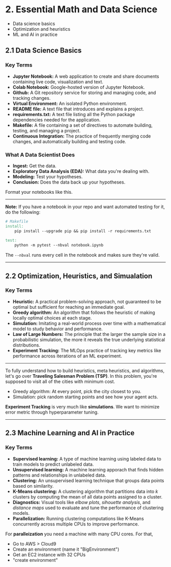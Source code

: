 # 2. Essential Math and Data Science

* Data science basics
* Optimization and heuristics
* ML and AI in practice

## 2.1 Data Science Basics

### Key Terms

* **Jupyter Notebook:** A web application to create and share documents containing live code, visualization and text.
* **Colab Notebook:** Google-hosted version of Jupyter Notebook.
* **Github:** A Git repository service for storing and managing code, and tracking changes.
* **Virtual Environment:** An isolated Python environment.
* **README file:** A text file that introduces and explains a project.
* **requirements.txt:** A text file listing all the Python package dependencies needed for the application.
* **Makefile:** A file containing a set of directives to automate building, testing, and managing a project.
* **Continuous Integration:** The practice of frequently merging code changes, and automatically building and testing code.



### What A Data Scientist Does

* **Ingest:** Get the data.
* **Exploratory Data Analysis (EDA):** What data you're dealing with.
* **Modeling:** Test your hypotheses.
* **Conclusion:** Does the data back up your hypotheses.

Format your notebooks like this.

---

**Note:** If you have a notebook in your repo and want automated testing for it, do the following:

```makefile
# Makefile
install:
	pip install --upgrade pip && pip install -r requirements.txt
	
test:
	python -m pytest --nbval notebook.ipynb
```

The `--nbval` runs every cell in the notebook and makes sure they're valid.

---



## 2.2 Optimization, Heuristics, and Simualation

### Key Terms

* **Heuristic:** A practical problem-solving approach, not guaranteed to be optimal but sufficient for reaching an immediate goal.
* **Greedy algorithm:** An algorithm that follows the heuristic of making locally optimal choices at each stage.
* **Simulation:** Imitating a real-world process over time with a mathematical model to study behavior and performance.
* **Law of Large Numbers:** The principle that the larger the sample size in a probabilistic simulation, the more it reveals the true underlying statistical distributions.
* **Experiment Tracking:** The MLOps practice of tracking key metrics like performance across iterations of an ML experiment.

---

To fully understand how to build heuristics, meta heuristics, and algorithms, let's go over **Traveling Salesman Problem (TSP)**. In this problem, you're supposed to visit all of the cities with minimum cost.

* Greedy algorithm: At every point, pick the city closest to you.
* Simulation: pick random starting points and see how your agent acts.



**Experiment Tracking** is very much like **simulations**. We want to minimize error metric through hyperparameter tuning.

---



## 2.3 Machine Learning and AI in Practice

### Key Terms

* **Supervised learning:** A type of machine learning using labeled data to train models to predict unlabeled data.
* **Unsupervised learning:** A machine learning apporach that finds hidden patterns and relationships in unlabeled data.
* **Clustering:** An unsupervised learning technique that groups data points based on similarity.
* **K-Means clustering:** A clustering algorithm that partitions data into _k_ clusters by computing the mean of all data points assigned to a cluster.
* **Diagnostics:** Visual tools like _elbow plots_, _sihouette analysis_, and _distance maps_ used to evaluate and tune the performance of clustering models.
* **Parallelization:** Running clustering computations like K-Means concurrently across multiple CPUs to improve performance.



For **paralleization** you need a machine with many CPU cores. For that,

* Go to AWS > Cloud9
* Create an environment (name it "BigEnvironment")
* Get an EC2 instance with 32 CPUs
* "create environment"